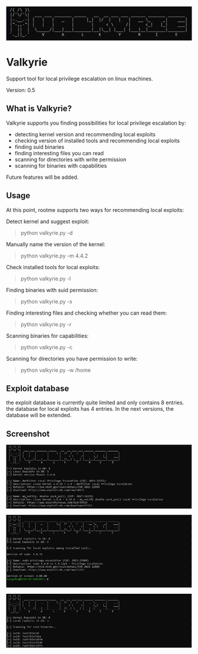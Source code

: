 ![logo](https://github.com/pbkangafoo/valkyrie/blob/main/logo_valk.JPG "valkyrie logo")

# Valkyrie
Support tool for local privilege escalation on linux machines.

Version: 0.5

## What is Valkyrie?

Valkyrie supports you finding possibilities for local privilege escalation by:
- detecting kernel version and recommending local exploits
- checking version of installed tools and recommending local exploits
- finding suid binaries
- finding interesting files you can read
- scanning for directories with write permission
- scanning for binaries with capabilities

Future features will be added.

## Usage

At this point, rootme supports two ways for recommending local exploits:

Detect kernel and suggest exploit:

> python valkyrie.py -d

Manually name the version of the kernel:

> python valkyrie.py -m 4.4.2

Check installed tools for local exploits:

> python valkyrie.py -l

Finding binaries with suid permission:

> python valkyrie.py -s

Finding interesting files and checking whether you can read them:

> python valkyrie.py -r

Scanning binaries for capabilities:

> python valkyrie.py -c

Scanning for directories you have permission to write:

> python valkyrie.py -w /home

## Exploit database

the exploit database is currently quite limited and only contains 8 entries. the database for local exploits has 4 entries.
In the next versions, the database will be extended.

## Screenshot

![Screenshot](https://github.com/pbkangafoo/valkyrie/blob/main/screenshot_valk.JPG "valkyrie screenshot")

![Screenshot](https://github.com/pbkangafoo/valkyrie/blob/main/screenshot_valk2.JPG "valkyrie screenshot")

![Screenshot](https://github.com/pbkangafoo/valkyrie/blob/main/screenshot_valk3.JPG "valkyrie screenshot")
